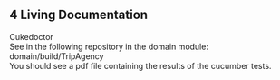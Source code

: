 ## 4 Living Documentation
Cukedoctor  
See in the following repository in the domain module: domain/build/TripAgency   
You should see a pdf file containing the results of the cucumber tests.  